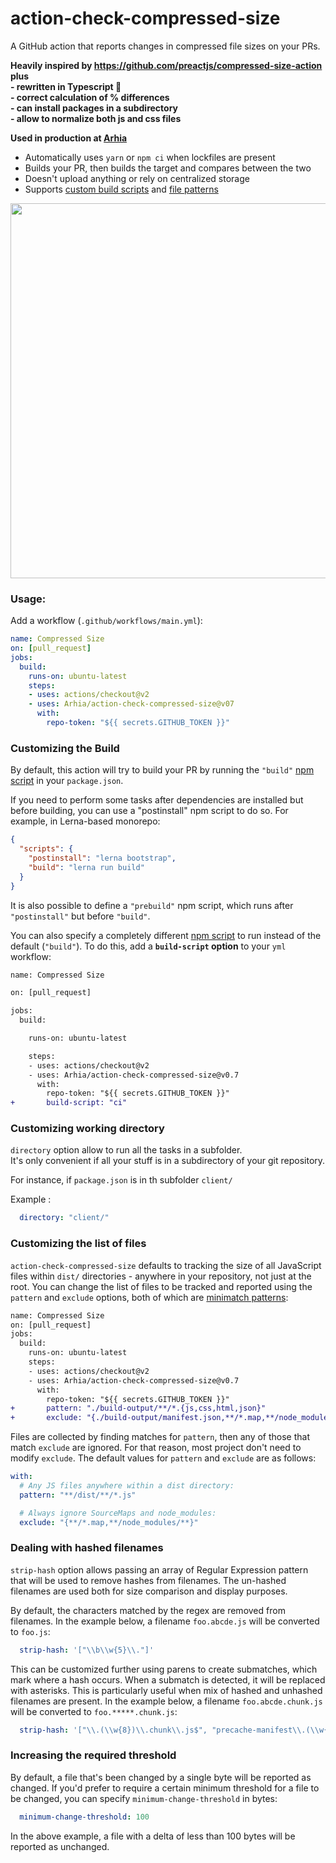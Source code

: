 # action-check-compressed-size

A GitHub action that reports changes in compressed file sizes on your PRs.

**Heavily inspired by https://github.com/preactjs/compressed-size-action plus**  
**- rewritten in Typescript 🎉**  
**- correct calculation of % differences**  
**- can install packages in a subdirectory**  
**- allow to normalize both js and css files**  

**Used in production at [Arhia](https://github.com/Arhia)**  

- Automatically uses `yarn` or `npm ci` when lockfiles are present
- Builds your PR, then builds the target and compares between the two
- Doesn't upload anything or rely on centralized storage
- Supports [custom build scripts](#customizing-the-build) and [file patterns](#customizing-the-list-of-files)


<img width="600" src="https://user-images.githubusercontent.com/7466144/91588082-eb759680-e957-11ea-8655-23d7fab71217.png">

### Usage:

Add a workflow (`.github/workflows/main.yml`):

```yaml
name: Compressed Size
on: [pull_request]
jobs:
  build:
    runs-on: ubuntu-latest
    steps:
    - uses: actions/checkout@v2
    - uses: Arhia/action-check-compressed-size@v07
      with:
        repo-token: "${{ secrets.GITHUB_TOKEN }}"
```

### Customizing the Build

By default, this action will try to build your PR by running the `"build"` [npm script](https://docs.npmjs.com/misc/scripts) in your `package.json`.

If you need to perform some tasks after dependencies are installed but before building, you can use a "postinstall" npm script to do so. For example, in Lerna-based monorepo:

```json
{
  "scripts": {
    "postinstall": "lerna bootstrap",
    "build": "lerna run build"
  }
}
```

It is also possible to define a `"prebuild"` npm script, which runs after `"postinstall"` but before `"build"`.

You can also specify a completely different [npm script](https://docs.npmjs.com/misc/scripts) to run instead of the default (`"build"`). To do this, add a **`build-script` option** to your `yml` workflow:

```diff
name: Compressed Size

on: [pull_request]

jobs:
  build:

    runs-on: ubuntu-latest

    steps:
    - uses: actions/checkout@v2
    - uses: Arhia/action-check-compressed-size@v0.7
      with:
        repo-token: "${{ secrets.GITHUB_TOKEN }}"
+       build-script: "ci"
```

### Customizing working directory

`directory` option allow to run all the tasks in a subfolder.  
It's only convenient if all your stuff is in a subdirectory of your git repository.  

For instance, if `package.json` is in th subfolder `client/`

Example : 

```yaml
  directory: "client/"
```

### Customizing the list of files

`action-check-compressed-size` defaults to tracking the size of all JavaScript files within `dist/` directories - anywhere in your repository, not just at the root. You can change the list of files to be tracked and reported using the `pattern` and `exclude` options, both of which are [minimatch patterns](https://github.com/motemen/minimatch-cheat-sheet/blob/master/README.md):

```diff
name: Compressed Size
on: [pull_request]
jobs:
  build:
    runs-on: ubuntu-latest
    steps:
    - uses: actions/checkout@v2
    - uses: Arhia/action-check-compressed-size@v0.7
      with:
        repo-token: "${{ secrets.GITHUB_TOKEN }}"
+       pattern: "./build-output/**/*.{js,css,html,json}"
+       exclude: "{./build-output/manifest.json,**/*.map,**/node_modules/**}"
```

Files are collected by finding matches for `pattern`, then any of those that match `exclude` are ignored. For that reason, most project don't need to modify `exclude`. The default values for `pattern` and `exclude` are as follows:

```yaml
with:
  # Any JS files anywhere within a dist directory:
  pattern: "**/dist/**/*.js"

  # Always ignore SourceMaps and node_modules:
  exclude: "{**/*.map,**/node_modules/**}"
```

### Dealing with hashed filenames

`strip-hash` option allows passing an array of Regular Expression pattern that will be used to remove hashes from filenames. The un-hashed filenames are used both for size comparison and display purposes.

By default, the characters matched by the regex are removed from filenames.
In the example below, a filename `foo.abcde.js` will be converted to `foo.js`:

```yaml
  strip-hash: '["\\b\\w{5}\\."]'
```

This can be customized further using parens to create submatches, which mark where a hash occurs. When a submatch is detected, it will be replaced with asterisks. This is particularly useful when mix of hashed and unhashed filenames are present.
In the example below, a filename `foo.abcde.chunk.js` will be converted to `foo.*****.chunk.js`:

```yaml
  strip-hash: '["\\.(\\w{8})\\.chunk\\.js$", "precache-manifest\\.(\\w{32})\\.js$", "runtime-main\\.(\\w{8})\\.js$", "\\.(\\w{8})\\.chunk\\.css$"]'

```

### Increasing the required threshold

By default, a file that's been changed by a single byte will be reported as changed. If you'd prefer to require a certain minimum threshold for a file to be changed, you can specify `minimum-change-threshold` in bytes:

```yaml
  minimum-change-threshold: 100
```

In the above example, a file with a delta of less than 100 bytes will be reported as unchanged.
